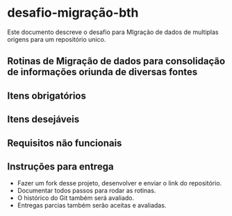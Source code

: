 # desafio-migração-bth

Este documento descreve o desafio para MIgração de dados de multiplas origens para um repositório unico.

## Rotinas de Migração de dados para consolidação de informações oriunda de diversas fontes 

## Itens obrigatórios

## Itens desejáveis

## Requisitos não funcionais

## Instruções para entrega

* Fazer um fork desse projeto, desenvolver e enviar o link do repositório.
* Documentar todos passos para rodar as rotinas.
* O histórico do Git também será avaliado.
* Entregas parcias também serão aceitas e avaliadas.
